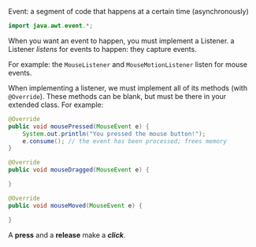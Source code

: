 Event: a segment of code that happens at a certain time (asynchronously)

```java
import java.awt.event.*;
```

When you want an event to happen, you must implement a Listener. a Listener *listens* for events to happen: they capture events.

For example: the `MouseListener` and `MouseMotionListener` listen for mouse events.

When implementing a listener, we must implement all of its methods (with `@Override`). These methods can be blank, but must be there in your extended class. For example:

```java
@Override
public void mousePressed(MouseEvent e) {
    System.out.println("You pressed the mouse button!");
    e.consume(); // the event has been processed; frees memory
}

@Override
public void mouseDragged(MouseEvent e) {

}

@Override
public void mouseMoved(MouseEvent e) {

}
```

A **press** and a **release** make a ***click***.
